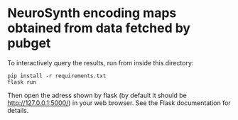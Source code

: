 # NeuroSynth encoding maps obtained from data fetched by pubget

To interactively query the results, run from inside this directory:

```
pip install -r requirements.txt
flask run
```

Then open the adress shown by flask (by default it should be
http://127.0.0.1:5000/) in your web browser.
See the Flask documentation for details.
